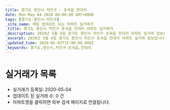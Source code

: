 ```yaml
---
title: 경기도 용인시 처인구 - 포곡읍 전대리
date: Mon May 04 2020 00:00:00 GMT+0900
tags: [경기도-용인시-처인구]
_site_name: 매일 업데이트 되는 아파트 실거래가
_title: 경기도 용인시 처인구 포곡읍 전대리 아파트 실거래가
_description: 2020년 5월 4일 경기도 용인시 처인구 포곡읍 전대리 아파트 실거래 정보입니다. 0건 아파트 정보가 있습니다.
_excerpt: 2020년 5월 4일 경기도 용인시 처인구 포곡읍 전대리 아파트 실거래 정보입니다. 0건 아파트 정보가 있습니다.
_updated_time: 2020-05-03T15:00:00.000Z
_keywords: 경기도,용인시,처인구,포곡읍,전대리
---
```






# 실거래가 목록
- 실거래가 등록일: 2020-05-04
- 업데이트 된 실거래 수: 0 건
- 아파트명을 클릭하면 외부 검색 페이지로 연결됩니다.




